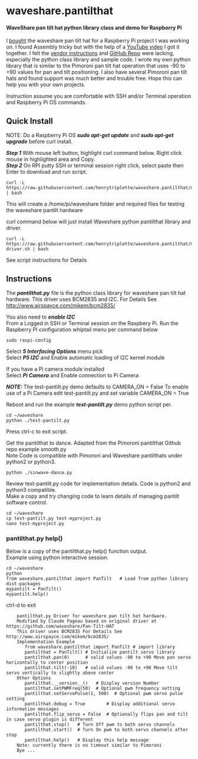 # waveshare.pantilthat
#### WaveShare pan tilt hat python library class and demo for Raspberry Pi

I [bought](https://www.amazon.com/waveshare-Pan-Tilt-Raspberry-Onboard-Intensity/dp/B07Q5W6P3N/ref=sr_1_1?dchild=1&keywords=waveshare+pan+tilt&qid=1601992264&sr=8-1)
the waveshare pan tilt hat for a Raspberry Pi project I was working on.
I found Assembly tricky but with the help of a [YouTube video](https://www.youtube.com/watch?v=4A7tJ0QH4L4) I got it together.
I felt the [vendor instructions](https://www.waveshare.com/pan-tilt-hat.htm) and
[GitHub Repo](https://github.com/waveshare/Pan-Tilt-HAT) were lacking, especially the python class library and sample code.
I wrote my own python library that is similar to the Pimoroni pan tilt hat operation that uses -90 to +90 values for pan and tilt
positioning. I also have several Pimoroni pan tilt hats and found support was much better and trouble free.
Hope this can help you with your own projects.  

Instruction assume you are comfortable with SSH and/or Terminal operation and Raspberry Pi OS commands.

## Quick Install

NOTE: Do a Raspberry Pi OS ***sudo apt-get update*** and ***sudo apt-get upgrade*** before curl install.

***Step 1*** With mouse left button, highlight curl command below. Right click mouse in highlighted area and Copy.    
***Step 2*** On RPI putty SSH or terminal session right click, select paste then Enter to download and run script.

    curl -L https://raw.githubusercontent.com/henrytriplette/waveshare.pantilthat/main/install.sh | bash

This will create a /home/pi/waveshare folder and required files for testing the waveshare pantilt hardware

curl command below will just install Waveshare python pantilthat library and driver.

    curl -L https://raw.githubusercontent.com/henrytriplette/waveshare.pantilthat/main/install-driver.sh | bash

See script instructions for Details    

## Instructions

The ***pantilthat.py*** file is the python class library for waveshare pan tilt hat hardware.
This driver uses BCM2835 and I2C. For Details See http://www.airspayce.com/mikem/bcm2835/

You also need to ***enable I2C***    
From a Logged in SSH or Terminal session on the Raspbery Pi. Run the
Raspberry PI configuration whiptail menu per command below

    sudo raspi-config

Select ***5 Interfacing Options*** menu pick            
Select ***P5 I2C*** and Enable automatic loading of I2C kernel module

If you have a Pi camera module installed        
Select ***Pi Camera*** and Enable connection to Pi Camera   

***NOTE:*** The test-pantilt.py demo defaults to CAMERA_ON = False
To enable use of a Pi Camera edit test-pantilt.py and set variable CAMERA_ON = True

Reboot and run the example ***test-pantilt.py*** demo python script per.

    cd ~/waveshare
    python ./test-pantilt.py

Press ctrl-c to exit script.  

Get the pantilthat to dance. Adapted from the Pimoroni pantilthat Github repo example smooth.py    
Note Code is compatible with Pimoroni and Waveshare pantilthats under python2 or python3.

    python ./sinwave-dance.py   

Review test-pantilt.py code for implementation details. Code is python2 and python3 compatible.    
Make a copy and try changing code to learn details of managing pantilt software control.

    cd ~/waveshare
    cp test-pantilt.py test-myproject.py
    nano test-myproject.py

### pantilthat.py help()
Below is a copy of the pantilthat.py help() function output.       
Example using python interactive session.

    cd ~/waveshare
    python
    from waveshare.pantilthat import PanTilt   # Load from python library dist-packages
    mypantilt = PanTilt()
    mypantilt.help()

ctrl-d to exit

```
    pantilthat.py Driver for waveshare pan tilt hat hardware.
    Modified by Claude Pageau based on original driver at https://github.com/waveshare/Pan-Tilt-HAT
    This driver uses BCM2835 For Details See http://www.airspayce.com/mikem/bcm2835/
    Implementation Example
       from waveshare.pantilthat import PanTilt # import library
       pantilthat = PanTilt() # Initialize pantilt servo library
       pantilthat.pan(0)      # valid values -90 to +90 Move pan servo horizontally to center position
       pantilthat.tilt(-10)   # valid values -90 to +90 Move tilt servo vertically to slightly above center
    Other Options
       pantilthat.__version__()   # Display version Number
       pantilthat.setPWMFreq(50)  # Optional pwm frequency setting
       pantilthat.setServoPulse(1, 500)  # Optional pwm servo pulse setting
       pantilthat.debug = True        # Display additional servo information messages
       pantilthat.flip_servo = False  # Optionally flips pan and tilt in case servo plugin is different
       pantilthat.stop()   # Turn Off pwm to both servo channels
       pantilthat.start()  # Turn On pwm to both servo channels after stop
       pantilthat.help()   # Display this help message
    Note: currently there is no timeout similar to Pimoroni
    Bye ...
```
